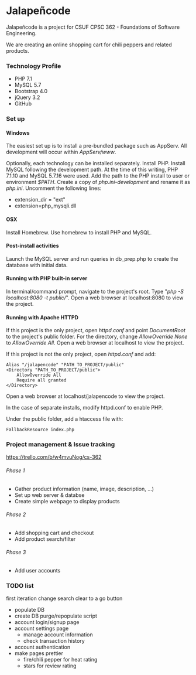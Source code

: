 # Jalapeñcode
Jalapeñcode is a project for CSUF CPSC 362 - Foundations of Software Engineering.

We are creating an online shopping cart for chili peppers and related products.

### Technology Profile
* PHP 7.1
* MySQL 5.7
* Bootstrap 4.0
* jQuery 3.2
* GitHub

### Set up
#### Windows
The easiest set up is to install a pre-bundled package such as AppServ. All development will occur within _AppServ/www_.

Optionally, each technology can be installed separately. Install PHP. Install MySQL following the development path. At the time of this writing, PHP 7.1.10 and MySQL 5.7.16 were used. Add the path to the PHP install to user or environment _$PATH_. Create a copy of _php.ini-development_ and rename it as _php.ini_. Uncomment the following lines:

* extension_dir = "ext"
* extension=php_mysqli.dll

#### OSX
Install Homebrew. Use homebrew to install PHP and MySQL.

#### Post-install activities
Launch the MySQL server and run queries in db_prep.php to create the database with initial data.

#### Running with PHP built-in server
In terminal/command prompt, navigate to the project's root. Type "_php -S localhost:8080 -t public/_". Open a web browser at localhost:8080 to view the project.

#### Running with Apache HTTPD
If this project is the only project, open _httpd.conf_ and point _DocumentRoot_ to the project's public folder. For the directory, change _AllowOverride None_ to _AllowOverride All_. Open a web browser at localhost to view the project.

If this project is not the only project, open _httpd.conf_ and add:
```
Alias "/jalapencode" "PATH_TO_PROJECT/public"
<Directory "PATH_TO_PROJECT/public">
    AllowOverride All
    Require all granted
</Directory>
```
Open a web browser at localhost/jalapencode to view the project.

In the case of separate installs, modify httpd.conf to enable PHP.

Under the public folder, add a htaccess file with:
```
FallbackResource index.php
```

### Project management & Issue tracking
https://trello.com/b/w4mvuNog/cs-362

###### Phase 1
* Gather product information (name, image, description, ...)
* Set up web server & databse
* Create simple webpage to display products

###### Phase 2
* Add shopping cart and checkout
* Add product search/filter

###### Phase 3
* Add user accounts

### TODO list
first iteration change search clear to a go button
* populate DB
* create DB purge/repopulate script
* account login/signup page
* account settings page
    * manage account information
    * check transaction history
* account authentication
* make pages prettier
    * fire/chili pepper for heat rating
    * stars for review rating
